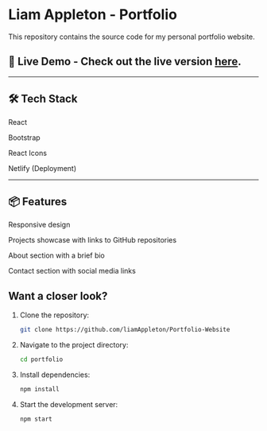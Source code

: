 # Liam Appleton - Portfolio

This repository contains the source code for my personal portfolio website.

## 🚀 Live Demo - Check out the live version [here](https://la-portfolio-dev.netlify.app/).

---

## 🛠️ Tech Stack

React

Bootstrap

React Icons

Netlify (Deployment)

---

## 📦 Features

Responsive design

Projects showcase with links to GitHub repositories

About section with a brief bio

Contact section with social media links

## **Want a closer look?**

1. Clone the repository:

   ```bash
   git clone https://github.com/liamAppleton/Portfolio-Website
   ```

2. Navigate to the project directory:

   ```bash
   cd portfolio
   ```

3. Install dependencies:

   ```bash
   npm install
   ```

4. Start the development server:

   ```bash
   npm start
   ```
